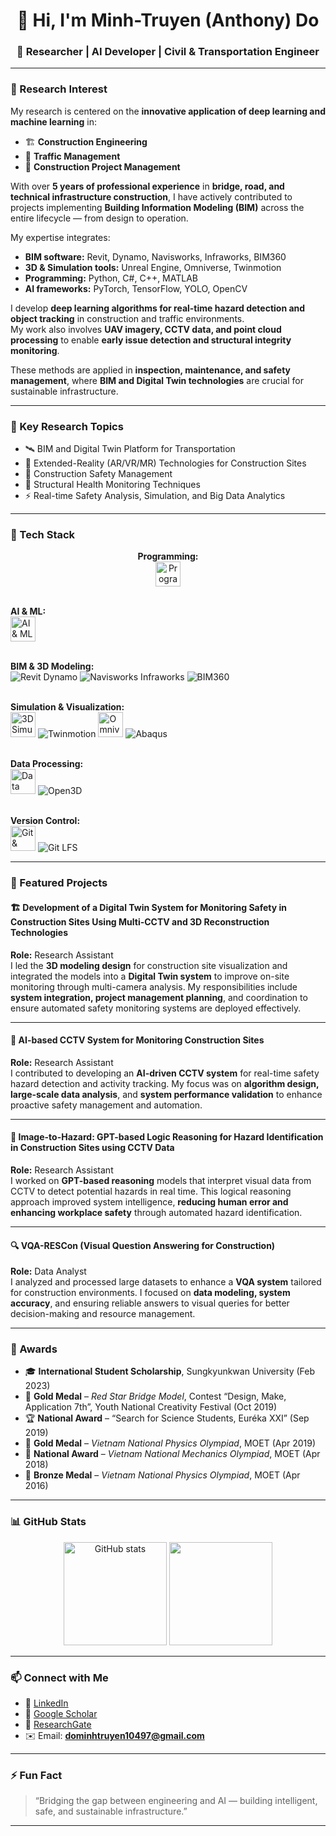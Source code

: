 <h1 align="center">👋 Hi, I'm Minh-Truyen (Anthony) Do</h1>
<h3 align="center">🚀 Researcher | AI Developer | Civil & Transportation Engineer</h3>

---

### 🧠 Research Interest
My research is centered on the **innovative application of deep learning and machine learning** in:
- 🏗️ **Construction Engineering**  
- 🚦 **Traffic Management**  
- 🧩 **Construction Project Management**

With over **5 years of professional experience** in **bridge, road, and technical infrastructure construction**, I have actively contributed to projects implementing **Building Information Modeling (BIM)** across the entire lifecycle — from design to operation.

My expertise integrates:
- **BIM software:** Revit, Dynamo, Navisworks, Infraworks, BIM360  
- **3D & Simulation tools:** Unreal Engine, Omniverse, Twinmotion  
- **Programming:** Python, C#, C++, MATLAB  
- **AI frameworks:** PyTorch, TensorFlow, YOLO, OpenCV

I develop **deep learning algorithms for real-time hazard detection and object tracking** in construction and traffic environments.  
My work also involves **UAV imagery, CCTV data, and point cloud processing** to enable **early issue detection and structural integrity monitoring**.  

These methods are applied in **inspection, maintenance, and safety management**, where **BIM and Digital Twin technologies** are crucial for sustainable infrastructure.

---

### 🎯 Key Research Topics
- 🛰️ BIM and Digital Twin Platform for Transportation  
- 🥽 Extended-Reality (AR/VR/MR) Technologies for Construction Sites  
- 🦺 Construction Safety Management  
- 🧱 Structural Health Monitoring Techniques  
- ⚡ Real-time Safety Analysis, Simulation, and Big Data Analytics  

---

### 🧰 Tech Stack

<p align="center">
  <!-- Programming -->
  <strong>Programming:</strong><br>
  <img src="https://skillicons.dev/icons?i=python,cpp,cs,matlab" alt="Programming Languages" height="40"/><br><br>

  <!-- AI & ML -->
  <strong>AI & ML:</strong><br>
  <img src="https://skillicons.dev/icons?i=pytorch,tensorflow,opencv,scikitlearn" alt="AI & ML Frameworks" height="40"/><br><br>

  <!-- BIM & 3D Modeling -->
  <strong>BIM & 3D Modeling:</strong><br>
  <img src="https://img.shields.io/badge/Revit-Dynamo-blue?style=for-the-badge&logo=autodesk" alt="Revit Dynamo"/>
  <img src="https://img.shields.io/badge/Navisworks-Infraworks-blueviolet?style=for-the-badge&logo=autodesk" alt="Navisworks Infraworks"/>
  <img src="https://img.shields.io/badge/BIM360-blue?style=for-the-badge&logo=autodesk" alt="BIM360"/><br><br>

  <!-- Simulation & Visualization -->
  <strong>Simulation & Visualization:</strong><br>
  <img src="https://skillicons.dev/icons?i=unrealengine,blender" alt="3D Simulation" height="40"/>
  <img src="https://img.shields.io/badge/Twinmotion-3D-blue?style=for-the-badge" alt="Twinmotion"/>
  <img src="https://skillicons.dev/icons?i=nvidia" alt="Omniverse" height="40"/>
  <img src="https://img.shields.io/badge/Abaqus-Simulation-blue?style=for-the-badge" alt="Abaqus"/><br><br>

  <!-- Data Processing -->
  <strong>Data Processing:</strong><br>
  <img src="https://skillicons.dev/icons?i=pandas,numpy,matplotlib" alt="Data Processing" height="40"/>
  <img src="https://img.shields.io/badge/Open3D-3DData-blue?style=for-the-badge" alt="Open3D"/><br><br>

  <!-- Version Control -->
  <strong>Version Control:</strong><br>
  <img src="https://skillicons.dev/icons?i=git,github" alt="Git & GitHub" height="40"/>
  <img src="https://img.shields.io/badge/Git_LFS-blue?style=for-the-badge" alt="Git LFS"/>
</p>


---

### 🧩 Featured Projects

#### 🏗️ **Development of a Digital Twin System for Monitoring Safety in Construction Sites Using Multi-CCTV and 3D Reconstruction Technologies**  
**Role:** Research Assistant  
I led the **3D modeling design** for construction site visualization and integrated the models into a **Digital Twin system** to improve on-site monitoring through multi-camera analysis. My responsibilities include **system integration, project management planning**, and coordination to ensure automated safety monitoring systems are deployed effectively.

---

#### 🎥 **AI-based CCTV System for Monitoring Construction Sites**  
**Role:** Research Assistant  
I contributed to developing an **AI-driven CCTV system** for real-time safety hazard detection and activity tracking. My focus was on **algorithm design, large-scale data analysis**, and **system performance validation** to enhance proactive safety management and automation.

---

#### 🧠 **Image-to-Hazard: GPT-based Logic Reasoning for Hazard Identification in Construction Sites using CCTV Data**  
**Role:** Research Assistant  
I worked on **GPT-based reasoning** models that interpret visual data from CCTV to detect potential hazards in real time. This logical reasoning approach improved system intelligence, **reducing human error and enhancing workplace safety** through automated hazard identification.

---

#### 🔍 **VQA-RESCon (Visual Question Answering for Construction)**  
**Role:** Data Analyst  
I analyzed and processed large datasets to enhance a **VQA system** tailored for construction environments. I focused on **data modeling, system accuracy**, and ensuring reliable answers to visual queries for better decision-making and resource management.

---

### 🏅 Awards

- 🎓 **International Student Scholarship**, Sungkyunkwan University (Feb 2023)  
- 🥇 **Gold Medal** – *Red Star Bridge Model*, Contest “Design, Make, Application 7th”, Youth National Creativity Festival (Oct 2019)  
- 🏆 **National Award** – “Search for Science Students, Euréka XXI” (Sep 2019)  
- 🥇 **Gold Medal** – *Vietnam National Physics Olympiad*, MOET (Apr 2019)  
- 🥈 **National Award** – *Vietnam National Mechanics Olympiad*, MOET (Apr 2018)  
- 🥉 **Bronze Medal** – *Vietnam National Physics Olympiad*, MOET (Apr 2016)

---

### 📊 GitHub Stats
<p align="center">
  <img src="https://github-readme-stats.vercel.app/api?username=TruyenDo&show_icons=true&theme=tokyonight" alt="GitHub stats" height="165"/>
  <img src="https://github-readme-stats.vercel.app/api/top-langs/?username=TruyenDo&layout=compact&theme=tokyonight" height="165"/>
</p>

---

### 📫 Connect with Me
- 🔗 [LinkedIn](https://www.linkedin.com/in/do-minh-truyen/)  
- 🧠 [Google Scholar](https://scholar.google.com/citations?user=cFsaJ1OkYAsC&hl=en)  
- 📄 [ResearchGate](https://www.researchgate.net/profile/Minh-Truyen-Do)  
- ✉️ Email: **dominhtruyen10497@gmail.com**

---

### ⚡ Fun Fact
> “Bridging the gap between engineering and AI — building intelligent, safe, and sustainable infrastructure.”

---
